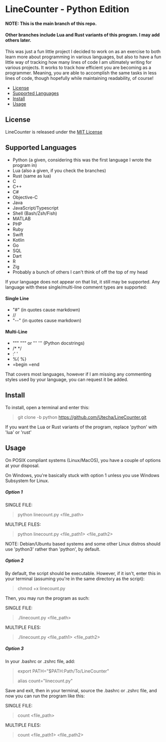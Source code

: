 # LineCounter - Python Edition

#### NOTE: This is the main branch of this repo. 
#### Other branches include Lua and Rust variants of this program. I may add others later.

This was just a fun little project I decided to work on as an exercise to both learn more about programming in various languages, but also to have a fun little way of tracking how many lines of code I am ultimately writing for various projects. It works to track how efficient you are becoming as a programmer. Meaning, you are able to accomplish the same tasks in less lines of code, though hopefully while maintaining readability, of course!

- [License](#license)
- [Supported Languages](#supported-languages)
- [Install](#install)
- [Usage](#usage)

## License
LineCounter is released under the [MIT License](https://github.com/Utecha/LineCounter/blob/python/LICENSE)

## Supported Languages

- Python (a given, considering this was the first language I wrote the program in)
- Lua (also a given, if you check the branches)
- Rust (same as lua)
- C 
- C++
- C#
- Objective-C
- Java
- JavaScript/Typescript
- Shell (Bash/Zsh/Fish)
- MATLAB
- PHP
- Ruby
- Swift
- Kotlin
- Go
- SQL
- Dart
- R
- Zig
- Probably a bunch of others I can't think of off the top of my head

If your language does not appear on that list, it still may be supported. Any language with these single/multi-line comment types are supported:

#### Single Line
- "#" (in quotes cause markdown)
- //
- "--" (in quotes cause markdown)

#### Multi-Line
- """ """ or ''' ''' (Python docstrings)
- /* */
- :' '
- %{ %}
- =begin =end

That covers most languages, however if I am missing any commenting styles used by your language, you can request it be added.

## Install
To install, open a terminal and enter this:
> git clone -b python https://github.com/Utecha/LineCounter.git

If you want the Lua or Rust variants of the program, replace 'python' with 'lua' or 'rust'

## Usage

On POSIX compliant systems (Linux/MacOS), you have a couple of options at your disposal.

On Windows, you're basically stuck with option 1 unless you use Windows Subsystem for Linux.

##### Option 1
SINGLE FILE:
> python linecount.py <file_path>

MULTIPLE FILES:
> python linecount.py <file_path1> <file_path2>

NOTE: Debian/Ubuntu based systems and some other Linux distros should use 'python3' rather than 'python', by default.

##### Option 2
By default, the script should be executable. However, if it isn't, enter this in your terminal (assuming you're in the same directory as the script):
> chmod +x linecount.py

Then, you may run the program as such:

SINGLE FILE:
> ./linecount.py <file_path>

MULTIPLE FILES:
> ./linecount.py <file_path1> <file_path2>

##### Option 3
In your .bashrc or .zshrc file, add:
> export PATH="$PATH:Path/To/LineCounter"
> 
> alias count="linecount.py"

Save and exit, then in your terminal, source the .bashrc or .zshrc file, and now you can run the program like this:

SINGLE FILE:
> count <file_path>

MULTIPLE FILES:
> count <file_path1> <file_path2>
